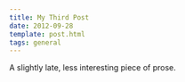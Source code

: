 ```yaml
---
title: My Third Post
date: 2012-09-28
template: post.html
tags: general
---
```


A slightly late, less interesting piece of prose.